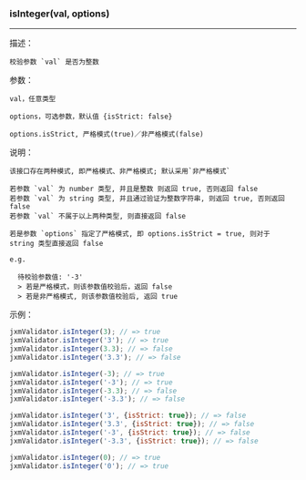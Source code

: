 
### isInteger(val, options)

----------

描述：

    校验参数 `val` 是否为整数

参数：

    val，任意类型

    options，可选参数，默认值 {isStrict: false}

    options.isStrict, 严格模式(true)／非严格模式(false)

说明：

    该接口存在两种模式, 即严格模式、非严格模式; 默认采用`非严格模式`

    若参数 `val` 为 number 类型, 并且是整数 则返回 true, 否则返回 false
    若参数 `val` 为 string 类型, 并且通过验证为整数字符串, 则返回 true, 否则返回 false
    若参数 `val` 不属于以上两种类型, 则直接返回 false

    若是参数 `options` 指定了严格模式, 即 options.isStrict = true, 则对于 string 类型直接返回 false

    e.g.

      待校验参数值: '-3'
      > 若是严格模式，则该参数值校验后，返回 false
      > 若是非严格模式, 则该参数值校验后, 返回 true

示例：

```javascript
jxmValidator.isInteger(3); // => true
jxmValidator.isInteger('3'); // => true
jxmValidator.isInteger(3.3); // => false
jxmValidator.isInteger('3.3'); // => false

jxmValidator.isInteger(-3); // => true
jxmValidator.isInteger('-3'); // => true
jxmValidator.isInteger(-3.3); // => false
jxmValidator.isInteger('-3.3'); // => false

jxmValidator.isInteger('3', {isStrict: true}); // => false
jxmValidator.isInteger('3.3', {isStrict: true}); // => false
jxmValidator.isInteger('-3', {isStrict: true}); // => false
jxmValidator.isInteger('-3.3', {isStrict: true}); // => false

jxmValidator.isInteger(0); // => true
jxmValidator.isInteger('0'); // => true
```
